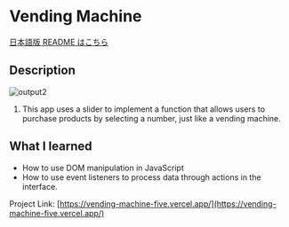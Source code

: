 # Vending Machine

[日本語版 README はこちら](https://github.com/tkwonn/Vending_Machine/blob/main/README-ja.md)

## Description

![output2](https://user-images.githubusercontent.com/66197642/142332749-1af866a6-eb82-4c52-a700-217ab2f5a076.gif)


1. This app uses a slider to implement a function that allows users to purchase products by selecting a number, just like a vending machine.


## What I learned

* How to use DOM manipulation in JavaScript
* How to use event listeners to process data through actions in the interface.


Project Link: [https://vending-machine-five.vercel.app/](https://vending-machine-five.vercel.app/)
